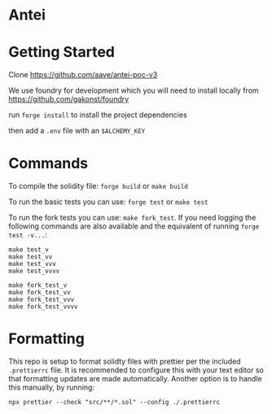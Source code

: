 # Antei

# Getting Started

Clone https://github.com/aave/antei-poc-v3

We use foundry for development which you will need to install locally from https://github.com/gakonst/foundry

run `forge install` to install the project dependencies

then add a `.env` file with an `$ALCHEMY_KEY`

# Commands

To compile the solidity file: `forge build` or `make build`

To run the basic tests you can use: `forge test` or `make test`

To run the fork tests you can use: `make fork_test`. If you need logging the following commands are also available and the equivalent of running `forge test -v...`:

```
make test_v
make test_vv
make test_vvv
make test_vvvv

make fork_test_v
make fork_test_vv
make fork_test_vvv
make fork_test_vvvv
```

# Formatting

This repo is setup to format solidty files with prettier per the included `.prettierrc` file. It is recommended to configure this with your text editor so that formatting updates are made automatically. Another option is to handle this manually, by running:

```
npx prettier --check "src/**/*.sol" --config ./.prettierrc
```